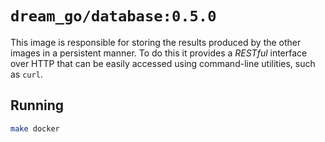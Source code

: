 # `dream_go/database:0.5.0`

This image is responsible for storing the results produced by the other images
in a persistent manner. To do this it provides a _RESTful_ interface over HTTP
that can be easily accessed using command-line utilities, such as `curl`.

## Running

```bash
make docker
```
